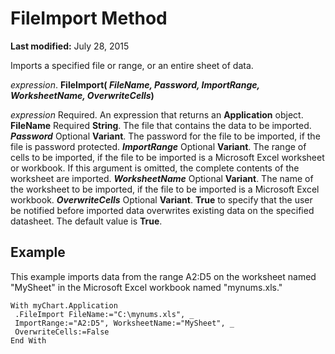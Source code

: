 
# FileImport Method

 **Last modified:** July 28, 2015

Imports a specified file or range, or an entire sheet of data.

 _expression_. **FileImport( _FileName, Password, ImportRange, WorksheetName, OverwriteCells_)**

 _expression_ Required. An expression that returns an **Application** object.
 **FileName** Required **String**. The file that contains the data to be imported.
 **_Password_** Optional **Variant**. The password for the file to be imported, if the file is password protected.
 **_ImportRange_** Optional **Variant**. The range of cells to be imported, if the file to be imported is a Microsoft Excel worksheet or workbook. If this argument is omitted, the complete contents of the worksheet are imported.
 **_WorksheetName_** Optional **Variant**. The name of the worksheet to be imported, if the file to be imported is a Microsoft Excel workbook.
 **_OverwriteCells_** Optional **Variant**.  **True** to specify that the user be notified before imported data overwrites existing data on the specified datasheet. The default value is **True**.

## Example

This example imports data from the range A2:D5 on the worksheet named "MySheet" in the Microsoft Excel workbook named "mynums.xls."


```
With myChart.Application 
 .FileImport FileName:="C:\mynums.xls", _ 
 ImportRange:="A2:D5", WorksheetName:="MySheet", _ 
 OverwriteCells:=False 
End With
```

